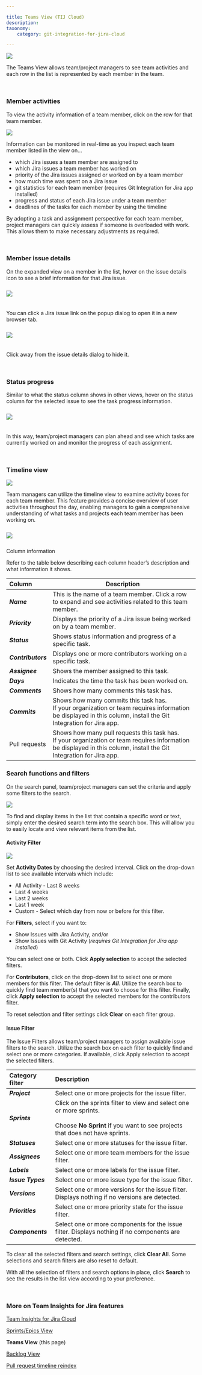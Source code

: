 ```yaml
---

title: Teams View (TIJ Cloud)
description:
taxonomy:
    category: git-integration-for-jira-cloud

---
```


![](/wp-content/uploads/tij-gitcloud-teams-view-main-screen.png)

The Teams View allows team/project managers to see team activities and each row in the list is represented by each member in the team.

&nbsp;

### Member activities

To view the activity information of a team member, click on the row for that team member.

![](/wp-content/uploads/tij-gitcloud-teams-item-details.png)

Information can be monitored in real-time as you inspect each team member listed in the view on…

*   which Jira issues a team member are assigned to
*   which Jira issues a team member has worked on
*   priority of the Jira issues assigned or worked on by a team member
*   how much time was spent on a Jira issue
*   git statistics for each team member (requires Git Integration for Jira app installed)
*   progress and status of each Jira issue under a team member
*   deadlines of the tasks for each member by using the timeline

<div class="bbb-callout bbb--info">
    <div class="irow">
    <div class="ilogobox">
        <span class="logoimg"></span>
    </div>
    <div class="imsgbox">
        By adopting a task and assignment perspective for each team member, project managers can quickly assess if someone is overloaded with work. This allows them to make necessary adjustments as required.
    </div>
    </div>
</div>

&nbsp;

### Member issue details

On the expanded view on a member in the list, hover on the issue details icon to see a brief information for that Jira issue.

<img src='/wp-content/uploads/tij-gitcloud-teams-view-member-issue-mouse-over.png' style='margin:25px auto 35px auto;max-width:100%;display:block;' />

You can click a Jira issue link on the popup dialog to open it in a new browser tab.

<img src='/wp-content/uploads/tij-gitcloud-teams-view-member-issue-dlg-link.png' style='margin:25px auto 35px auto;max-width:100%;display:block;' />

Click away from the issue details dialog to hide it.

&nbsp;

### Status progress

Similar to what the status column shows in other views, hover on the status column for the selected issue to see the task progress information.

<img src='/wp-content/uploads/tij-gitcloud-teams-view-issue-hover-status.png' style='margin:25px auto 35px auto;max-width:100%;display:block;' />

In this way, team/project managers can plan ahead and see which tasks are currently worked on and monitor the progress of each assignment.

&nbsp;

### Timeline view

![](/wp-content/uploads/tij-gitcloud-teams-view-timeline-gen.png)

Team managers can utilize the timeline view to examine activity boxes for each team member. This feature provides a concise overview of user activities throughout the day, enabling managers to gain a comprehensive understanding of what tasks and projects each team member has been working on.

<img src='/wp-content/uploads/tij-gitcloud-teams-voew-activity-log-show.png' style='margin:25px auto;max-width:100%;display:block;' />

Column information

Refer to the table below describing each column header’s description and what information it shows.

| Column | Description |
|:-------|-------------|
| **_Name_** | This is the name of a team member. Click a row to expand and see activities related to this team member. |
| **_Priority_** | Displays the priority of a Jira issue being worked on by a team member. |
| **_Status_** | Shows status information and progress of a specific task. |
| **_Contributors_** | Displays one or more contributors working on a specific task. |
| **_Assignee_** | Shows the member assigned to this task. |
| **_Days_** | Indicates the time the task has been worked on. |
| **_Comments_** | Shows how many comments this task has. |
| **_Commits_** | Shows how many commits this task has.<br><div class="bbb-callout bbb--alert"><div class="irow"><div class="ilogobox"><span class="logoimg"></span></div><div class="imsgbox">If your organization or team requires information be displayed in this column, install the Git Integration for Jira app.</div></div></div> |
| Pull requests | Shows how many pull requests this task has.<br><div class="bbb-callout bbb--alert"><div class="irow"><div class="ilogobox"><span class="logoimg"></span></div><div class="imsgbox">If your organization or team requires information be displayed in this column, install the Git Integration for Jira app.</div></div></div> |

### Search functions and filters

On the search panel, team/project managers can set the criteria and apply some filters to the search.

![](/wp-content/uploads/tij-gitcloud-teams-view-search-panel.png)

To find and display items in the list that contain a specific word or text, simply enter the desired search term into the search box. This will allow you to easily locate and view relevant items from the list.

#### Activity Filter

![](/wp-content/uploads/tij-gitcloud-teams-view-search-activity-filter.png)

Set **Activity Dates** by choosing the desired interval. Click on the drop-down list to see available intervals which include:

*   All Activity - Last 8 weeks
*   Last 4 weeks
*   Last 2 weeks
*   Last 1 week
*   Custom - Select which day from now or before for this filter.

For **Filters**, select if you want to:

*   Show Issues with Jira Activity, and/or
*   Show Issues with Git Activity (_requires Git Integration for Jira app installed_)

You can select one or both. Click **Apply selection** to accept the selected filters.

For **Contributors**, click on the drop-down list to select one or more members for this filter. The default filter is **_All_**. Utilize the search box to quickly find team member(s) that you want to choose for this filter. Finally, click **Apply selection** to accept the selected members for the contributors filter.

To reset selection and filter settings click **Clear** on each filter group.

#### Issue Filter

The Issue Filters allows team/project managers to assign available issue filters to the search. Utilize the search box on each filter to quickly find and select one or more categories. If available, click Apply selection to accept the selected filters.

| Category filter | Description |
|:----------------|:------------|
| **_Project_** | Select one or more projects for the issue filter. |
| **_Sprints_** | Click on the sprints filter to view and select one or more sprints.<br><br>Choose **No Sprint** if you want to see projects that does not have sprints. |
| **_Statuses_** | Select one or more statuses for the issue filter. |
| **_Assignees_** | Select one or more team members for the issue filter. |
| **_Labels_** | Select one or more labels for the issue filter. |
| **_Issue Types_** | Select one or more issue type for the issue filter. |
| **_Versions_** | Select one or more versions for the issue filter. Displays nothing if no versions are detected. |
| **_Priorities_** | Select one or more priority state for the issue filter. |
| **_Components_** | Select one or more components for the issue filter. Displays nothing if no components are detected. |

To clear all the selected filters and search settings, click **Clear All**. Some selections and search filters are also reset to default.

With all the selection of filters and search options in place, click **Search** to see the results in the list view according to your preference.

&nbsp;

### More on Team Insights for Jira features

[Team Insights for Jira Cloud](/git-integration-for-jira-cloud/team-insights-for-jira-gij-cloud)

[Sprints/Epics View](/git-integration-for-jira-cloud/team-insights-for-jira-issues-epics-view-gij-cloud/)

**Teams View** (this page)

[Backlog View](/git-integration-for-jira-cloud/team-insights-for-jira-backlog-view-gij-cloud/)

[Pull request timeline reindex](/git-integration-for-jira-cloud/pull-request-timeline-for-tij-gij-cloud/)


